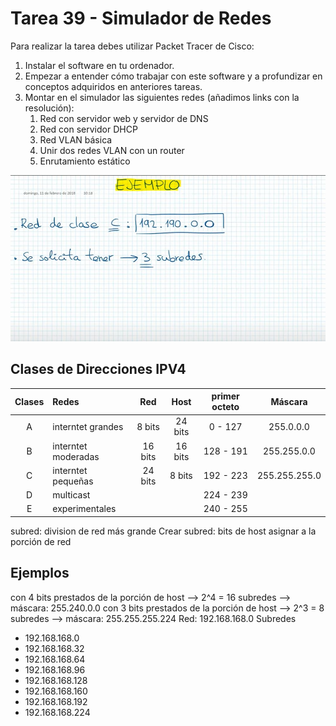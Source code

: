 # Tarea 39 - Simulador de Redes

Para realizar la tarea debes utilizar Packet Tracer de Cisco:
1. Instalar el software en tu ordenador.
2. Empezar a entender cómo trabajar con este software y a profundizar en conceptos adquiridos en
anteriores tareas.
3. Montar en el simulador las siguientes redes (añadimos links con la resolución):
    1. Red con servidor web y servidor de DNS
    1. Red con servidor DHCP
    1. Red VLAN básica
    1. Unir dos redes VLAN con un router
    1. Enrutamiento estático

[![Watch the video](ejercicio.jpg)](https://www.youtube.com/watch?v=lEKR7WtKzDA)


## Clases de Direcciones IPV4

<div align="center">

| Clases | Redes               | Red     | Host    | primer octeto | Máscara      | 
| :---:  | :-----------------  |:-------:|:-------:|:-------------:|:------------:|
| A      | interntet grandes   | 8 bits  | 24 bits | 0 - 127       |255.0.0.0     |
| B      | interntet moderadas | 16 bits | 16 bits | 128 - 191     |255.255.0.0   |
| C      | interntet pequeñas  | 24 bits | 8 bits  | 192 - 223     |255.255.255.0 |
| D      | multicast           |         |         | 224 - 239     |              |
| E      | experimentales      |         |         | 240 - 255     |              |

</div>

subred: division de red más grande
Crear subred: bits de host asignar a la porción de red

## Ejemplos

con 4 bits prestados de la porción de host --> 2^4 = 16 subredes --> máscara: 255.240.0.0
con 3 bits prestados de la porción de host --> 2^3 = 8 subredes --> máscara: 255.255.255.224
Red: 192.168.168.0
Subredes
* 192.168.168.0
* 192.168.168.32
* 192.168.168.64
* 192.168.168.96
* 192.168.168.128
* 192.168.168.160
* 192.168.168.192
* 192.168.168.224
